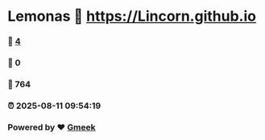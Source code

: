 # Lemonas :link: https://Lincorn.github.io 
### :page_facing_up: [4](https://Lincorn.github.io/tag.html) 
### :speech_balloon: 0 
### :hibiscus: 764 
### :alarm_clock: 2025-08-11 09:54:19 
### Powered by :heart: [Gmeek](https://github.com/Meekdai/Gmeek)
